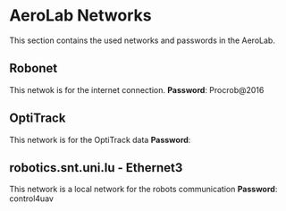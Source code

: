 # AeroLab Networks
This section contains the used networks and passwords in the AeroLab.

## Robonet
This netwok is for the internet connection.
**Password**: Procrob@2016

## OptiTrack
This network is for the OptiTrack data
**Password**: 

## robotics.snt.uni.lu - Ethernet3
This network is a local network for the robots communication
**Password**: control4uav





